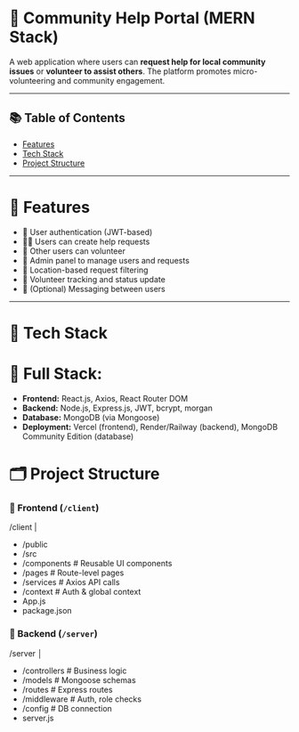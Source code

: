 # 👐 Community Help Portal (MERN Stack)

A web application where users can **request help for local community issues** or **volunteer to assist others**. The platform promotes micro-volunteering and community engagement.

---

## 📚 Table of Contents
- [Features](#features)
- [Tech Stack](#tech-stack)
- [Project Structure](#project-structure)
  
---

# 🌟 Features

- 🔐 User authentication (JWT-based)
- 🙋‍♂️ Users can create help requests
- 🤝 Other users can volunteer
- 👮 Admin panel to manage users and requests
- 📍 Location-based request filtering
- 🧾 Volunteer tracking and status update
- 💬 (Optional) Messaging between users

---

# 🧰 Tech Stack

 # 🔗 Full Stack:
- **Frontend:** React.js, Axios, React Router DOM
- **Backend:** Node.js, Express.js, JWT, bcrypt, morgan
- **Database:** MongoDB (via Mongoose)
- **Deployment:** Vercel (frontend), Render/Railway (backend), MongoDB Community Edition (database)

# 🗂️ Project Structure

### 📁 Frontend (`/client`)
/client
|
- /public
- /src
- /components # Reusable UI components
- /pages # Route-level pages
-  /services # Axios API calls
- /context # Auth & global context
- App.js
- package.json

### 📁 Backend (`/server`)
/server
│
- /controllers # Business logic
- /models # Mongoose schemas
- /routes # Express routes
- /middleware # Auth, role checks
- /config # DB connection
- server.js
